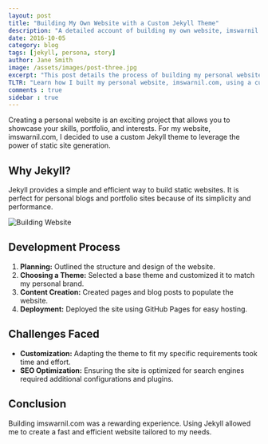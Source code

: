 ```yaml
---
layout: post
title: "Building My Own Website with a Custom Jekyll Theme"
description: "A detailed account of building my own website, imswarnil.com, using a custom Jekyll theme."
date: 2016-10-05
category: blog
tags: [jekyll, persona, story]
author: Jane Smith
image: /assets/images/post-three.jpg
excerpt: "This post details the process of building my personal website, imswarnil.com, using a custom Jekyll theme."
TLTR: "Learn how I built my personal website, imswarnil.com, using a custom Jekyll theme and the challenges faced during development."
comments : true
sidebar : true
---
```


Creating a personal website is an exciting project that allows you to showcase your skills, portfolio, and interests. For my website, imswarnil.com, I decided to use a custom Jekyll theme to leverage the power of static site generation.

## Why Jekyll?

Jekyll provides a simple and efficient way to build static websites. It is perfect for personal blogs and portfolio sites because of its simplicity and performance.

![Building Website](https://via.placeholder.com/800x450)

## Development Process

1. **Planning:** Outlined the structure and design of the website.
2. **Choosing a Theme:** Selected a base theme and customized it to match my personal brand.
3. **Content Creation:** Created pages and blog posts to populate the website.
4. **Deployment:** Deployed the site using GitHub Pages for easy hosting.

## Challenges Faced

- **Customization:** Adapting the theme to fit my specific requirements took time and effort.
- **SEO Optimization:** Ensuring the site is optimized for search engines required additional configurations and plugins.

## Conclusion

Building imswarnil.com was a rewarding experience. Using Jekyll allowed me to create a fast and efficient website tailored to my needs.
